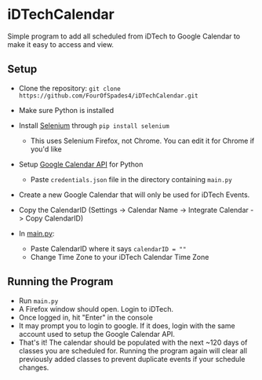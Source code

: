 # iDTechCalendar

Simple program to add all scheduled from iDTech to Google Calendar to make it easy to access and view.


## Setup
- Clone the repository: `git clone https://github.com/FourOfSpades4/iDTechCalendar.git`
- Make sure Python is installed
- Install [Selenium](https://selenium-python.readthedocs.io/installation.html) through `pip install selenium`
  - This uses Selenium Firefox, not Chrome. You can edit it for Chrome if you'd like
- Setup [Google Calendar API](https://developers.google.com/calendar/api/quickstart/python) for Python
  - Paste `credentials.json` file in the directory containing `main.py`
- Create a new Google Calendar that will only be used for iDTech Events.
- Copy the CalendarID (Settings -> Calendar Name -> Integrate Calendar -> Copy CalendarID)

- In [main.py](main.py):
  - Paste CalendarID where it says `calendarID = ""`
  - Change Time Zone to your iDTech Calendar Time Zone
 
## Running the Program
- Run `main.py`
- A Firefox window should open. Login to iDTech.
- Once logged in, hit "Enter" in the console
- It may prompt you to login to google. If it does, login with the same account used to setup the Google Calendar API.
- That's it! The calendar should be populated with the next ~120 days of classes you are scheduled for.
  Running the program again will clear all previously added classes to prevent duplicate events if your schedule changes.
